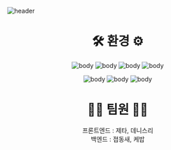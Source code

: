 ![header](https://capsule-render.vercel.app/api?type=waving&color=1D1C1A&height=300&section=header&text=CREW&fontSize=90&animation=fadeIn&fontAlignY=38&desc=덕질은%20부끄러운게%20아니니까&descAlignY=52&descAlign=50&fontColor=FAF8F6)

<div align="center">

# 🛠 환경 ⚙️

![body](https://img.shields.io/badge/HTML5-E34F26?style=flat-square&logo=HTML5&logoColor=white) ![body](https://img.shields.io/badge/CSS3-1572B6?style=flat-square&logo=CSS3&logoColor=white) ![body](https://img.shields.io/badge/TypeScript-3178C6?style=flat-square&logo=TypeScript&logoColor=white) ![body](https://img.shields.io/badge/React-61dafb?style=flat-square&logo=React&logoColor=white)

![body](https://img.shields.io/badge/Python-3766AB?style=flat-square&logo=Python&logoColor=white) ![body](https://img.shields.io/badge/Django-092E20?style=flat-square&logo=Django&logoColor=white) ![body](https://img.shields.io/badge/MongoDB-47A248?style=flat-square&logo=MongoDB&logoColor=white)

# 🧑‍💻 팀원 👩‍💻

프론트엔드 : 제타, 데니스리  
백엔드 : 졉동새, 케밥

</div>
<!-- https://simpleicons.org -->
